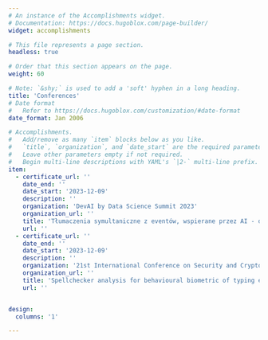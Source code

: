 ```yaml
---
# An instance of the Accomplishments widget.
# Documentation: https://docs.hugoblox.com/page-builder/
widget: accomplishments

# This file represents a page section.
headless: true

# Order that this section appears on the page.
weight: 60

# Note: `&shy;` is used to add a 'soft' hyphen in a long heading.
title: 'Conferences'
# Date format
#   Refer to https://docs.hugoblox.com/customization/#date-format
date_format: Jan 2006

# Accomplishments.
#   Add/remove as many `item` blocks below as you like.
#   `title`, `organization`, and `date_start` are the required parameters.
#   Leave other parameters empty if not required.
#   Begin multi-line descriptions with YAML's `|2-` multi-line prefix.
item:
  - certificate_url: ''
    date_end: ''
    date_start: '2023-12-09'
    description: ''
    organization: 'DevAI by Data Science Summit 2023'
    organization_url: ''
    title: 'Tłumaczenia symultaniczne z eventów, wspierane przez AI - dlaczego jeszcze ich nie ma?'
    url: ''
  - certificate_url: ''
    date_end: ''
    date_start: '2023-12-09'
    description: ''
    organization: '21st International Conference on Security and Cryptography: SECRYPT 2024'
    organization_url: ''
    title: 'Spellchecker analysis for behavioural biometric of typing errors scenario'
    url: ''


design:
  columns: '1'

---
```

